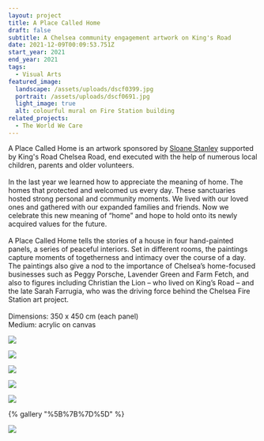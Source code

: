 ```yaml
---
layout: project
title: A Place Called Home
draft: false
subtitle: A Chelsea community engagement artwork on King's Road
date: 2021-12-09T00:09:53.751Z
start_year: 2021
end_year: 2021
tags:
  - Visual Arts
featured_image:
  landscape: /assets/uploads/dscf0399.jpg
  portrait: /assets/uploads/dscf0691.jpg
  light_image: true
  alt: colourful mural on Fire Station building
related_projects:
  - The World We Care
---
```

A Place Called Home is an artwork sponsored by [Sloane Stanley](https://www.sloanestanley.com/) supported by King's Road Chelsea Road, end executed with the help of [](https://www.instagram.com/jennyboatdraws/)numerous local children, parents and older volunteers.\
\
In the last year we learned how to appreciate the meaning of home. The homes that protected and welcomed us every day. These sanctuaries hosted strong personal and community moments. We lived with our loved ones and gathered with our expanded families and friends. Now we celebrate this new meaning of “home” and hope to hold onto its newly acquired values for the future.\
\
A Place Called Home tells the stories of a house in four hand-painted panels, a series of peaceful interiors. Set in different rooms, the paintings capture moments of togetherness and intimacy over the course of a day. The paintings also give a nod to the importance of Chelsea’s home-focused businesses such as Peggy Porsche, Lavender Green and Farm Fetch, and also to figures including Christian the Lion – who lived on King’s Road – and the late Sarah Farrugia, who was the driving force behind the Chelsea Fire Station art project.\
\
Dimensions: 350 x 450 cm (each panel)\
Medium: acrylic on canvas

![](/assets/uploads/dscf0579-2.jpg)

![](/assets/uploads/dscf0422.jpg)

![](/assets/uploads/r008329.jpg)

![](/assets/uploads/dscf0568.jpg)

![](/assets/uploads/dscf0470.jpg)

{% gallery "%5B%7B%7D%5D" %}

![](/assets/uploads/dscf0389.jpg)